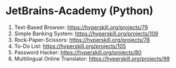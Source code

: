 # JetBrains-Academy (Python)
1. Text-Based Browser: https://hyperskill.org/projects/79
2. Simple Banking System: https://hyperskill.org/projects/109
3. Rock-Paper-Scissors: https://hyperskill.org/projects/78
4. To-Do List: https://hyperskill.org/projects/105
5. Password Hacker: https://hyperskill.org/projects/80
6. Multilingual Online Translator: https://hyperskill.org/projects/99
